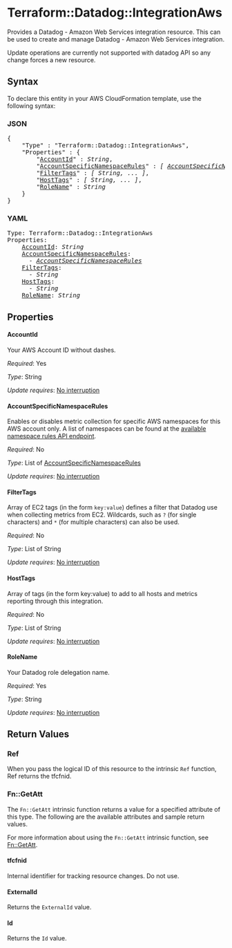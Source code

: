 # Terraform::Datadog::IntegrationAws

Provides a Datadog - Amazon Web Services integration resource. This can be used to create and manage Datadog - Amazon Web Services integration.

Update operations are currently not supported with datadog API so any change forces a new resource.

## Syntax

To declare this entity in your AWS CloudFormation template, use the following syntax:

### JSON

<pre>
{
    "Type" : "Terraform::Datadog::IntegrationAws",
    "Properties" : {
        "<a href="#accountid" title="AccountId">AccountId</a>" : <i>String</i>,
        "<a href="#accountspecificnamespacerules" title="AccountSpecificNamespaceRules">AccountSpecificNamespaceRules</a>" : <i>[ <a href="accountspecificnamespacerules.md">AccountSpecificNamespaceRules</a>, ... ]</i>,
        "<a href="#filtertags" title="FilterTags">FilterTags</a>" : <i>[ String, ... ]</i>,
        "<a href="#hosttags" title="HostTags">HostTags</a>" : <i>[ String, ... ]</i>,
        "<a href="#rolename" title="RoleName">RoleName</a>" : <i>String</i>
    }
}
</pre>

### YAML

<pre>
Type: Terraform::Datadog::IntegrationAws
Properties:
    <a href="#accountid" title="AccountId">AccountId</a>: <i>String</i>
    <a href="#accountspecificnamespacerules" title="AccountSpecificNamespaceRules">AccountSpecificNamespaceRules</a>: <i>
      - <a href="accountspecificnamespacerules.md">AccountSpecificNamespaceRules</a></i>
    <a href="#filtertags" title="FilterTags">FilterTags</a>: <i>
      - String</i>
    <a href="#hosttags" title="HostTags">HostTags</a>: <i>
      - String</i>
    <a href="#rolename" title="RoleName">RoleName</a>: <i>String</i>
</pre>

## Properties

#### AccountId

Your AWS Account ID without dashes.

_Required_: Yes

_Type_: String

_Update requires_: [No interruption](https://docs.aws.amazon.com/AWSCloudFormation/latest/UserGuide/using-cfn-updating-stacks-update-behaviors.html#update-no-interrupt)

#### AccountSpecificNamespaceRules

Enables or disables metric collection for specific AWS namespaces for this AWS account only. A list of namespaces can be found at the [available namespace rules API endpoint](https://docs.datadoghq.com/api/?lang=bash#list-namespace-rules).

_Required_: No

_Type_: List of <a href="accountspecificnamespacerules.md">AccountSpecificNamespaceRules</a>

_Update requires_: [No interruption](https://docs.aws.amazon.com/AWSCloudFormation/latest/UserGuide/using-cfn-updating-stacks-update-behaviors.html#update-no-interrupt)

#### FilterTags

Array of EC2 tags (in the form `key:value`) defines a filter that Datadog use when collecting metrics from EC2. Wildcards, such as `?` (for single characters) and `*` (for multiple characters) can also be used.

_Required_: No

_Type_: List of String

_Update requires_: [No interruption](https://docs.aws.amazon.com/AWSCloudFormation/latest/UserGuide/using-cfn-updating-stacks-update-behaviors.html#update-no-interrupt)

#### HostTags

Array of tags (in the form key:value) to add to all hosts and metrics reporting through this integration.

_Required_: No

_Type_: List of String

_Update requires_: [No interruption](https://docs.aws.amazon.com/AWSCloudFormation/latest/UserGuide/using-cfn-updating-stacks-update-behaviors.html#update-no-interrupt)

#### RoleName

Your Datadog role delegation name.

_Required_: Yes

_Type_: String

_Update requires_: [No interruption](https://docs.aws.amazon.com/AWSCloudFormation/latest/UserGuide/using-cfn-updating-stacks-update-behaviors.html#update-no-interrupt)

## Return Values

### Ref

When you pass the logical ID of this resource to the intrinsic `Ref` function, Ref returns the tfcfnid.

### Fn::GetAtt

The `Fn::GetAtt` intrinsic function returns a value for a specified attribute of this type. The following are the available attributes and sample return values.

For more information about using the `Fn::GetAtt` intrinsic function, see [Fn::GetAtt](https://docs.aws.amazon.com/AWSCloudFormation/latest/UserGuide/intrinsic-function-reference-getatt.html).

#### tfcfnid

Internal identifier for tracking resource changes. Do not use.

#### ExternalId

Returns the <code>ExternalId</code> value.

#### Id

Returns the <code>Id</code> value.

